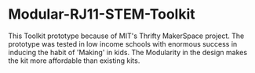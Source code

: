 # Modular-RJ11-STEM-Toolkit
This Toolkit prototype because of MIT's Thrifty MakerSpace project.
The prototype was tested in low income schools with enormous success in inducing the habit of 'Making' in kids.
The Modularity in the design makes the kit more affordable than existing kits.
